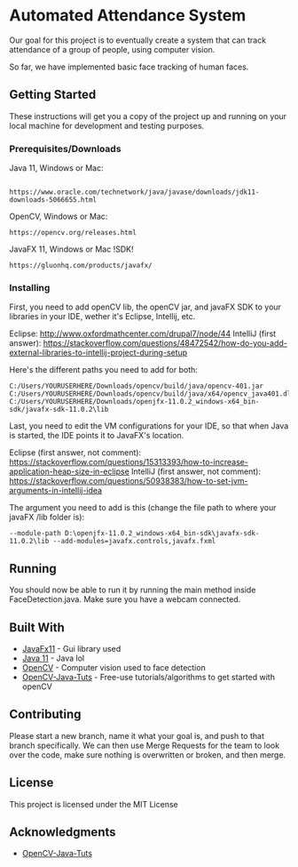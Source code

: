 # Automated Attendance System

Our goal for this project is to eventually create a system that can track attendance of a group of people, using computer vision.

So far, we have implemented basic face tracking of human faces.

## Getting Started

These instructions will get you a copy of the project up and running on your local machine for development and testing purposes.

### Prerequisites/Downloads

Java 11, Windows or Mac:
```

https://www.oracle.com/technetwork/java/javase/downloads/jdk11-downloads-5066655.html
```
OpenCV, Windows or Mac:

```
https://opencv.org/releases.html
```
JavaFX 11, Windows or Mac !SDK!
```
https://gluonhq.com/products/javafx/
```

### Installing

First, you need to add openCV lib, the openCV jar, and javaFX SDK to your libraries in your IDE, wether it's Eclipse, Intellij, etc.

Eclipse:
http://www.oxfordmathcenter.com/drupal7/node/44
IntelliJ (first answer):
https://stackoverflow.com/questions/48472542/how-do-you-add-external-libraries-to-intellij-project-during-setup

Here's the different paths you need to add for both:
```
C:/Users/YOURUSERHERE/Downloads/opencv/build/java/opencv-401.jar
C:/Users/YOURUSERHERE/Downloads/opencv/build/java/x64/opencv_java401.dll
C:/Users/YOURUSERHERE/Downloads/openjfx-11.0.2_windows-x64_bin-sdk/javafx-sdk-11.0.2\lib
```

Last, you need to edit the VM configurations for your IDE, so that when Java is started, the IDE points it to JavaFX's location.

Eclipse (first answer, not comment):
https://stackoverflow.com/questions/15313393/how-to-increase-application-heap-size-in-eclipse 
IntelliJ (first answer, not comment):
https://stackoverflow.com/questions/50938383/how-to-set-jvm-arguments-in-intellij-idea

The argument you need to add is this (change the file path to where your javaFX /lib folder is):
```
--module-path D:\openjfx-11.0.2_windows-x64_bin-sdk\javafx-sdk-11.0.2\lib --add-modules=javafx.controls,javafx.fxml
```

## Running
You should now be able to run it by running the main method inside FaceDetection.java. Make sure you have a webcam connected.

## Built With

* [JavaFx11](https://gluonhq.com/products/javafx/) - Gui library used
* [Java 11](https://www.oracle.com/technetwork/java/javase/downloads/jdk11-downloads-5066655.html/) - Java lol
* [OpenCV](https://opencv.org/releases.html) - Computer vision used to face detection
* [OpenCV-Java-Tuts](https://opencv-java-tutorials.readthedocs.io/en/latest/06-face-detection-and-tracking.html) - Free-use tutorials/algorithms to get started with openCV

## Contributing

Please start a new branch, name it what your goal is, and push to that branch specifically. We can then use Merge Requests for the team to look over the code, make sure nothing is overwritten or broken, and then merge.


## License

This project is licensed under the MIT License

## Acknowledgments

* [OpenCV-Java-Tuts](https://opencv-java-tutorials.readthedocs.io/en/latest/06-face-detection-and-tracking.html)


